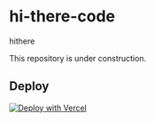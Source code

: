 # hi-there-code

hithere

This repository is under construction.

## Deploy

[![Deploy with Vercel](https://vercel.com/button)](https://vercel.com/new/clone?repository-url=https%3A%2F%2Fgithub.com%2Fdillchen%2Fhi-there-code)
